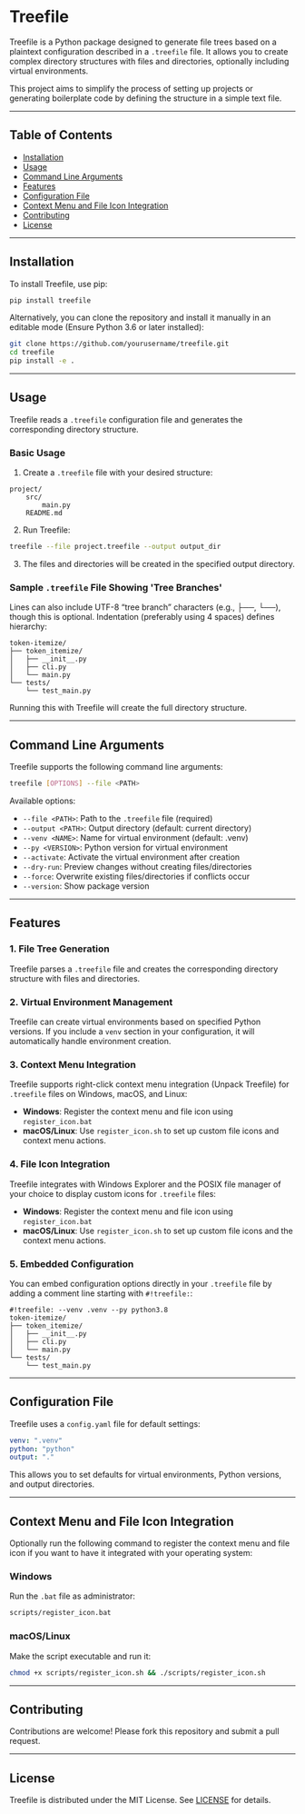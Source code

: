 # Treefile

Treefile is a Python package designed to generate file trees based on a plaintext configuration described in a `.treefile` file. It allows you to create complex directory structures with files and directories, optionally including virtual environments.

This project aims to simplify the process of setting up projects or generating boilerplate code by defining the structure in a simple text file.

---

## Table of Contents

- [Installation](#installation)
- [Usage](#usage)
- [Command Line Arguments](#command-line-arguments)
- [Features](#features)
- [Configuration File](#configuration-file)
- [Context Menu and File Icon Integration](#context-menu-and-file-icon-integration)
- [Contributing](#contributing)
- [License](#license)

---

## Installation

To install Treefile, use pip:

```bash
pip install treefile
```

Alternatively, you can clone the repository and install it manually in an editable mode (Ensure Python 3.6 or later installed):

```bash
git clone https://github.com/yourusername/treefile.git
cd treefile
pip install -e .
```

---

## Usage

Treefile reads a `.treefile` configuration file and generates the corresponding directory structure.

### Basic Usage

1. Create a `.treefile` file with your desired structure:

```treefile
project/
    src/
        main.py
    README.md
```

2. Run Treefile:

```bash
treefile --file project.treefile --output output_dir
```

3. The files and directories will be created in the specified output directory.

### Sample `.treefile` File Showing 'Tree Branches'

Lines can also include UTF-8 “tree branch” characters (e.g., ├──, └──), though this is optional. Indentation (preferably using 4 spaces) defines hierarchy:

```treefile
token-itemize/
├── token_itemize/
│   ├── __init__.py
│   ├── cli.py
│   └── main.py
└── tests/
    └── test_main.py
```

Running this with Treefile will create the full directory structure.

---

## Command Line Arguments

Treefile supports the following command line arguments:

```bash
treefile [OPTIONS] --file <PATH>
```

Available options:

- `--file <PATH>`: Path to the `.treefile` file (required)
- `--output <PATH>`: Output directory (default: current directory)
- `--venv <NAME>`: Name for virtual environment (default: .venv)
- `--py <VERSION>`: Python version for virtual environment
- `--activate`: Activate the virtual environment after creation
- `--dry-run`: Preview changes without creating files/directories
- `--force`: Overwrite existing files/directories if conflicts occur
- `--version`: Show package version

---

## Features

### 1. File Tree Generation

Treefile parses a `.treefile` file and creates the corresponding directory structure with files and directories.

### 2. Virtual Environment Management

Treefile can create virtual environments based on specified Python versions. If you include a `venv` section in your configuration, it will automatically handle environment creation.

### 3. Context Menu Integration

Treefile supports right-click context menu integration (Unpack Treefile) for `.treefile` files on Windows, macOS, and Linux:

- **Windows**: Register the context menu and file icon using `register_icon.bat`
- **macOS/Linux**: Use `register_icon.sh` to set up custom file icons and context menu actions.

### 4. File Icon Integration

Treefile integrates with Windows Explorer and the POSIX file manager of your choice to display custom icons for `.treefile` files:

- **Windows**: Register the context menu and file icon using `register_icon.bat`
- **macOS/Linux**: Use `register_icon.sh` to set up custom file icons and the context menu actions.

### 5. Embedded Configuration

You can embed configuration options directly in your `.treefile` file by adding a comment line starting with `#!treefile:`:

```treefile
#!treefile: --venv .venv --py python3.8
token-itemize/
├── token_itemize/
│   ├── __init__.py
│   ├── cli.py
│   └── main.py
└── tests/
    └── test_main.py
```

---

## Configuration File

Treefile uses a `config.yaml` file for default settings:

```yaml
venv: ".venv"
python: "python"
output: "."
```

This allows you to set defaults for virtual environments, Python versions, and output directories.

---

## Context Menu and File Icon Integration

Optionally run the following command to register the context menu and file icon if you want to have it integrated with your operating system:

### Windows

Run the `.bat` file as administrator:

```cmd
scripts/register_icon.bat
```

### macOS/Linux

Make the script executable and run it:

```bash
chmod +x scripts/register_icon.sh && ./scripts/register_icon.sh
```

---

## Contributing

Contributions are welcome! Please fork this repository and submit a pull request.

---

## License

Treefile is distributed under the MIT License. See [LICENSE](LICENSE) for details.

